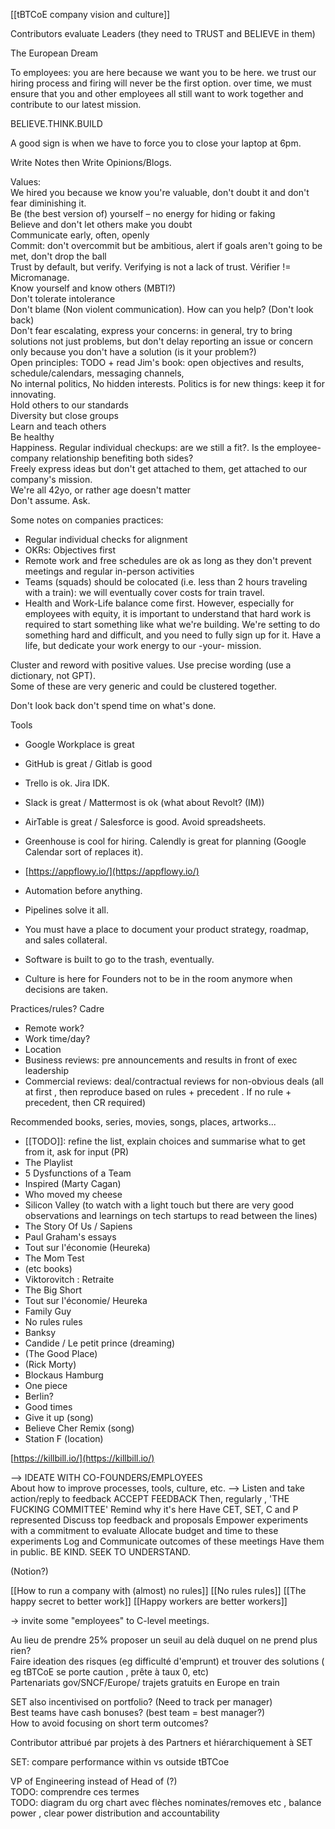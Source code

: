 [[tBTCoE company vision and culture]]

Contributors evaluate Leaders (they need to TRUST and BELIEVE in them)

The European Dream



To employees: you are here because we want you to be here. we trust our hiring process and firing will never be the first option. over time, we must ensure that you and other employees all still want to work together and contribute to our latest mission.  
  
BELIEVE.THINK.BUILD  
  
  
A good sign is when we have to force you to close your laptop at 6pm.  
  
Write Notes then Write Opinions/Blogs.  
  
  
Values:  
We hired you because we know you're valuable, don't doubt it and don't fear diminishing it.  
Be (the best version of) yourself – no energy for hiding or faking  
Believe and don't let others make you doubt  
Communicate early, often, openly  
Commit: don't overcommit but be ambitious, alert if goals aren't going to be met, don't drop the ball  
Trust by default, but verify. Verifying is not a lack of trust. Vérifier != Micromanage.  
Know yourself and know others (MBTI?)  
Don't tolerate intolerance  
Don't blame (Non violent communication). How can you help? (Don't look back)  
Don't fear escalating, express your concerns: in general, try to bring solutions not just problems, but don't delay reporting an issue or concern only because you don't have a solution (is it your problem?)  
Open principles: TODO + read Jim's book: open objectives and results, schedule/calendars, messaging channels,  
No internal politics, No hidden interests. Politics is for new things: keep it for innovating.  
Hold others to our standards  
Diversity but close groups  
Learn and teach others  
Be healthy  
Happiness. Regular individual checkups: are we still a fit?. Is the employee-company relationship benefiting both sides?  
Freely express ideas but don't get attached to them, get attached to our company's mission.  
We're all 42yo, or rather age doesn't matter  
Don't assume. Ask.  
  
  
  
Some notes on companies practices:  
- Regular individual checks for alignment  
- OKRs: Objectives first  
- Remote work and free schedules are ok as long as they don't prevent meetings and regular in-person activities  
- Teams (squads) should be colocated (i.e. less than 2 hours traveling with a train): we will eventually cover costs for train travel.  
- Health and Work-Life balance come first. However, especially for employees with equity, it is important to understand that hard work is required to start something like what we're building. We're setting to do something hard and difficult, and you need to fully sign up for it. Have a life, but dedicate your work energy to our -your- mission.  
  
Cluster and reword with positive values. Use precise wording (use a dictionary, not GPT).  
Some of these are very generic and could be clustered together.  
  
  
Don't look back don't spend time on what's done.  
  
Tools  
- Google Workplace is great  
- GitHub is great / Gitlab is good  
- Trello is ok. Jira IDK.  
- Slack is great / Mattermost is ok (what about Revolt? (IM))  
- AirTable is great / Salesforce is good. Avoid spreadsheets.  
- Greenhouse is cool for hiring. Calendly is great for planning (Google Calendar sort of replaces it).  
- [https://appflowy.io/](https://appflowy.io/)  
  
- Automation before anything.  
- Pipelines solve it all.  
- You must have a place to document your product strategy, roadmap, and sales collateral.  
- Software is built to go to the trash, eventually.  
- Culture is here for Founders not to be in the room anymore when decisions are taken.  
  
Practices/rules? Cadre  
- Remote work?  
- Work time/day?  
- Location  
- Business reviews: pre announcements and results in front of exec leadership  
- Commercial reviews: deal/contractual reviews for non-obvious deals (all at first , then reproduce based on rules + precedent . If no rule + precedent, then CR required)  
  
Recommended books, series, movies, songs, places, artworks...
- [[TODO]]: refine the list, explain choices and summarise what to get from it, ask for input (PR)
- The Playlist  
- 5 Dysfunctions of a Team
- Inspired (Marty Cagan)
- Who moved my cheese
- Silicon Valley (to watch with a light touch but there are very good observations and learnings on tech startups to read between the lines)
- The Story Of Us / Sapiens
- Paul Graham's essays  
- Tout sur l'économie (Heureka)  
- The Mom Test  
- (etc books)  
- Viktorovitch : Retraite  
- The Big Short  
- Tout sur l'économie/ Heureka  
- Family Guy  
- No rules rules  
- Banksy  
- Candide / Le petit prince (dreaming)  
- (The Good Place)  
- (Rick Morty)  
- Blockaus Hamburg  
- One piece
- Berlin?
- Good times  
- Give it up (song)
- Believe Cher Remix  (song)
- Station F (location)
  

[https://killbill.io/](https://killbill.io/) 

  
--> IDEATE WITH CO-FOUNDERS/EMPLOYEES  
About how to improve processes, tools, culture, etc.
--> Listen and take action/reply to feedback
	ACCEPT FEEDBACK
Then, regularly , 'THE FUCKING COMMITTEE'
	Remind why it's here
	Have CET, SET, C and P represented
	Discuss top feedback and proposals
	Empower experiments with a commitment to evaluate
	Allocate budget and time to these experiments
	Log and Communicate outcomes of these meetings
	Have them in public. BE KIND. SEEK TO UNDERSTAND.

(Notion?)


[[How to run a company with (almost) no rules]]
[[No rules rules]]
[[The happy secret to better work]]
[[Happy workers are better workers]]

-> invite some "employees" to C-level meetings.


Au lieu de prendre 25% proposer un seuil au delà duquel on ne prend plus rien?  
Faire ideation des risques (eg difficulté d'emprunt) et trouver des solutions ( eg tBTCoE se porte caution , prête à taux 0, etc)  
Partenariats gov/SNCF/Europe/ trajets gratuits en Europe en train


SET also incentivised on portfolio? (Need to track per manager)  
Best teams have cash bonuses? (best team = best manager?)  
How to avoid focusing on short term outcomes?

Contributor attribué par projets à des Partners et hiérarchiquement à SET

SET: compare performance within vs outside tBTCoe

VP of Engineering instead of Head of (?)  
TODO: comprendre ces termes  
TODO: diagram du org chart avec flèches nominates/removes etc , balance power , clear power distribution and accountability

